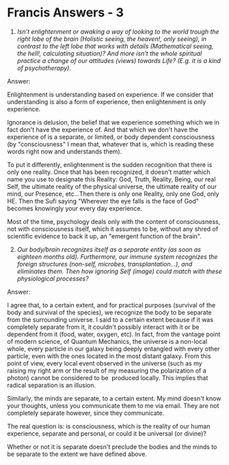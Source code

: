 # Francis Answers - 3

1. _Isn't enlightenment or awaking a way of looking to the world trough the right lobe of the brain (Holistic seeing, the heaven!, only seeing), in contrast to the left lobe that works with details (Mathematical seeing, the hell!, calculating situation)? And more isn't the whole spiritual practice a change of our attitudes (views) towards Life? (E.g. it is a kind of psychotherapy)._

Answer:

Enlightenment is understanding based on experience. If we consider that understanding is also a form of experience, then enlightenment is only experience.

Ignorance is delusion, the belief that we experience something which we in fact don't have the experience of. And that which we don't have the experience of is a separate, or limited, or body dependent consciousness (by "consciousness" I mean that, whatever that is, which is reading these words right now and understands them).

To put it differently, enlightenment is the sudden recognition that there is only one reality. Once that has been recognized, it doesn't matter which name you use to designate this Reality: God, Truth, Reality, Being, our real Self, the ultimate reality of the physical universe, the ultimate reality of our mind, our Presence, etc...Then there is only one Reality, only one God, only HE. Then the Sufi saying "Wherever the eye falls is the face of God" becomes knowingly your every day experience.

Most of the time, psychology deals only with the content of consciousness, not with consciousness itself, which it assumes to be, without any shred of scientific evidence to back it up, an "emergent function of the brain".

2. _Our body/brain recognizes itself as a separate entity (as soon as eighteen months old). Furthermore, our immune system recognizes the foreign structures (non-self, microbes, transplantation...), and eliminates them. Then how ignoring Self (image) could match with these physiological processes?_

Answer:

I agree that, to a certain extent, and for practical purposes (survival of the body and survival of the species), we recognize the body to be separate from the surrounding universe. I said to a certain extent because if it was completely separate from it, it couldn't possibly interact with it or be dependent from it (food, water, oxygen, etc). In fact, from the vantage point of modern science, of Quantum Mechanics, the universe is a non-local whole, every particle in our galaxy being deeply entangled with every other particle, even with the ones located in the most distant galaxy. From this point of view, every local event observed in the universe (such as my raising my right arm or the result of my measuring the polarization of a photon) cannot be considered to be  produced locally. This implies that radical separation is an illusion.

Similarly, the minds are separate, to a certain extent. My mind doesn't know your thoughts, unless you communicate them to me via email. They are not completely separate however, since they communicate.

The real question is: is consciousness, which is the reality of our human experience, separate and personal, or could it be universal (or divine)? 

Whether or not it is separate doesn't preclude the bodies and the minds to be separate to the extent we have defined above.

